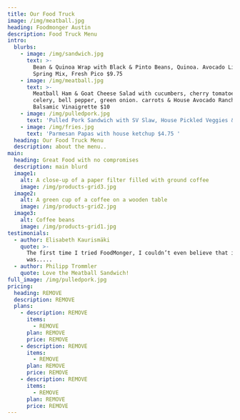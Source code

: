```yaml
---
title: Our Food Truck
image: /img/meatball.jpg
heading: Foodmonger Austin
description: Food Truck Menu
intro:
  blurbs:
    - image: /img/sandwich.jpg
      text: >-
        Bean & Quinoa Wrap with Black & Pinto Beans, Quinoa. Avocado Lime Sauce.
        Spring Mix, Fresh Pico $9.75 
    - image: /img/meatball.jpg
      text: >-
        Meatball Ham & Goat Cheese Salad with cucumbers, cherry tomatoes,
        celery, bell pepper, green onion. carrots & House Avocado Ranch or
        Balsamic Vinaigrette $10 
    - image: /img/pulledpork.jpg
      text: 'Pulled Pork Sandwich with SV Slaw, House Pickled Veggies & BBQ Sauce $9 '
    - image: /img/fries.jpg
      text: 'Parmesan Papas with house ketchup $4.75 '
  heading: Our Food Truck Menu
  description: about the menu..
main:
  heading: Great Food with no compromises
  description: main blurd
  image1:
    alt: A close-up of a paper filter filled with ground coffee
    image: /img/products-grid3.jpg
  image2:
    alt: A green cup of a coffee on a wooden table
    image: /img/products-grid2.jpg
  image3:
    alt: Coffee beans
    image: /img/products-grid1.jpg
testimonials:
  - author: Elisabeth Kaurismäki
    quote: >-
      The first time I tried FoodMonger, I couldn’t even believe that it
      was.....
  - author: Philipp Trommler
    quote: Love the Meatball Sandwich!
full_image: /img/pulledpork.jpg
pricing:
  heading: REMOVE
  description: REMOVE
  plans:
    - description: REMOVE
      items:
        - REMOVE
      plan: REMOVE
      price: REMOVE
    - description: REMOVE
      items:
        - REMOVE
      plan: REMOVE
      price: REMOVE
    - description: REMOVE
      items:
        - REMOVE
      plan: REMOVE
      price: REMOVE
---
```


